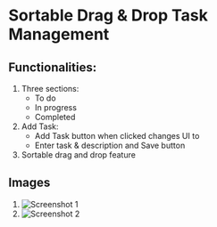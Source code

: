 # Sortable Drag & Drop Task Management
## Functionalities:
1. Three sections:
   - To do
   - In progress
   - Completed
2. Add Task:
   - Add Task button when clicked changes UI to
   - Enter task & description and Save button
3. Sortable drag and drop feature

## Images
1. ![Screenshot 1](https://github.com/rshashank11/crework-trello-clone/assets/90172730/21bfd189-05eb-4764-841d-33573201f629)
2. ![Screenshot 2](https://github.com/rshashank11/crework-trello-clone/assets/90172730/200f5840-0562-41df-bced-0a0011880f39)

